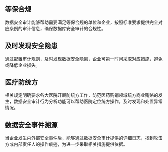 ## 等保合规
数据安全审计能够帮助需要满足等保合规的单位和企业，按照标准要求提供完全对应条例的审计信息，确保数据库安全审计的合规性。

## 及时发现安全隐患
通过配置审计规则，及时发现数据安全隐患，企业可第一时间采取对应措施，避免或降低企业损失。

## 医疗防统方
相关规定明确要求各大医院开展防统方工作，防范医药购销领域统方商业贿赂的发生，数据安全审计行为分析功能可以帮助医院定位统方操作，及时发现和处置异常情况。

## 数据安全事件溯源
当企业发生内外部安全事件后，能够通过数据安全审计提供的详细日志，找到攻击方或内部责任人的操作痕迹，为进一步采取相关措施提供依据。
